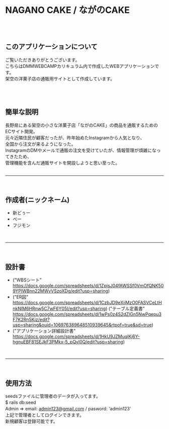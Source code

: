<br>

# NAGANO CAKE / ながのCAKE
<br>
<br>

## このアプリケーションについて
ご覧いただきありがとうございます。<br>
こちらはDMMWEBCAMPカリキュラム内で作成したWEBアプリケーションです。<br>
架空の洋菓子店の通販用サイトとして作成しています。<br>
<br>
<br>
<br>

## 簡単な説明
長野県にある架空の小さな洋菓子店「ながのCAKE」の商品を通販するためのECサイト開発。<br>
元々近隣住民が顧客だったが、昨年始めたInstagramから人気となり、<br>
全国から注文が来るようになった。<br>
InstagramのDMやメールで通販の注文を受けていたが、情報管理が煩雑になってきたため、<br>
管理機能を含んだ通販サイトを開設しようと思い至った。<br>
<br>

----
<br>

## 作成者(ニックネーム)
* 新どぅー
* べー
* フジモン
<br>

----
<br>

## 設計書
* ("WBSシート" https://docs.google.com/spreadsheets/d/1ZpjsJ04fAWSSf0VmOfQNK509YPIWBnn22MWvVSzoXDg/edit?usp=sharing)
* ("ER図" https://docs.google.com/spreadsheets/d/1CzbJD9eXiiMzO0FASVCeLtHnkNIM6HRnw5C7wF6Y05I/edit?usp=sharing)
("テーブル定義書" https://docs.google.com/spreadsheets/d/1wPs0z4S2dZlGn5NwPqepu3F7K2Rn5Kiz/edit?usp=sharing&ouid=106976389648510939645&rtpof=true&sd=true)
* ("アプリケーション詳細設計書" https://docs.google.com/spreadsheets/d/1HkU9JZMuqlKj6Y-hgnuEBF81SEJkF3PMkx-5_pQyl0Q/edit?usp=sharing)

<br>

----
<br>

## 使用方法
seedsファイルに管理者のデータが入ってます。<br>
$ rails db:seed　<br>
Admin => email: admin123@gmail.com / pasword: 'admin123'　<br>
上記で管理者としてログインできます。<br>
新規顧客は登録可能です。